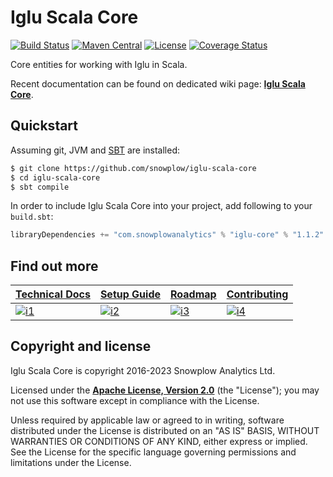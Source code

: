 # Iglu Scala Core

[![Build Status][ci-image]][ci]
[![Maven Central][maven-badge]][maven-link]
[![License][license-image]][license]
[![Coverage Status][coveralls-image]][coveralls]

Core entities for working with Iglu in Scala.

Recent documentation can be found on dedicated wiki page: **[Iglu Scala Core][techdocs]**.

## Quickstart

Assuming git, JVM and [SBT][sbt-site] are installed:

```bash
$ git clone https://github.com/snowplow/iglu-scala-core
$ cd iglu-scala-core
$ sbt compile
```

In order to include Iglu Scala Core into your project, add following to your `build.sbt`:

```scala
libraryDependencies += "com.snowplowanalytics" % "iglu-core" % "1.1.2"
```

## Find out more

| **[Technical Docs][techdocs]**     | **[Setup Guide][setup]**     | **[Roadmap][roadmap]**           | **[Contributing][contributing]**           |
|-------------------------------------|-------------------------------|-----------------------------------|---------------------------------------------|
| [![i1][techdocs-image]][techdocs] | [![i2][setup-image]][setup] | [![i3][roadmap-image]][roadmap] | [![i4][contributing-image]][contributing] |

## Copyright and license

Iglu Scala Core is copyright 2016-2023 Snowplow Analytics Ltd.

Licensed under the **[Apache License, Version 2.0][license]** (the "License");
you may not use this software except in compliance with the License.

Unless required by applicable law or agreed to in writing, software
distributed under the License is distributed on an "AS IS" BASIS,
WITHOUT WARRANTIES OR CONDITIONS OF ANY KIND, either express or implied.
See the License for the specific language governing permissions and
limitations under the License.

[maven-badge]: https://maven-badges.herokuapp.com/maven-central/com.snowplowanalytics/iglu-core_2.13/badge.svg
[maven-link]: https://maven-badges.herokuapp.com/maven-central/com.snowplowanalytics/iglu-core_2.13

[ci]: https://github.com/snowplow/iglu-scala-core/actions?query=workflow%3ACI
[ci-image]: https://github.com/snowplow/iglu-scala-core/workflows/CI/badge.svg

[license-image]: http://img.shields.io/badge/license-Apache--2-blue.svg?style=flat
[license]: http://www.apache.org/licenses/LICENSE-2.0

[coveralls]: https://coveralls.io/github/snowplow/iglu-scala-core?branch=master
[coveralls-image]: https://coveralls.io/repos/github/snowplow/iglu-scala-core/badge.svg?branch=master

[sbt-site]: https://www.scala-sbt.org/

[techdocs]: https://docs.snowplowanalytics.com/docs/pipeline-components-and-applications/iglu/iglu-clients/
[setup]: https://docs.snowplowanalytics.com/docs/pipeline-components-and-applications/iglu/iglu-clients/scala-client-setup/
[roadmap]: https://github.com/snowplow/snowplow/projects/7
[contributing]: https://docs.snowplowanalytics.com/docs/contributing/

[techdocs]: https://docs.snowplowanalytics.com/docs/pipeline-components-and-applications/iglu/common-architecture/iglu-core/
[setup]: https://docs.snowplowanalytics.com/docs/pipeline-components-and-applications/iglu/common-architecture/iglu-core/
[roadmap]: https://github.com/snowplow/snowplow/projects/7
[contributing]: https://docs.snowplowanalytics.com/docs/contributing/

[techdocs-image]: https://d3i6fms1cm1j0i.cloudfront.net/github/images/techdocs.png
[setup-image]: https://d3i6fms1cm1j0i.cloudfront.net/github/images/setup.png
[roadmap-image]: https://d3i6fms1cm1j0i.cloudfront.net/github/images/roadmap.png
[contributing-image]: https://d3i6fms1cm1j0i.cloudfront.net/github/images/contributing.png
